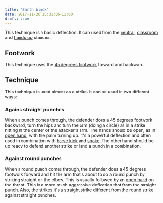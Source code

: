 ```yaml
---
title: "Earth block"
date: 2017-11-26T15:31:06+11:00
draft: true
---
```


This technique is a basic deflection. It can used from the [neutral](../../stances/neutral), [classroom](../../stances/classroom) and [hands up](../../stances/hands_up) stances.


## Footwork

This technique uses the [45 degrees footwork](../../footwork/45_degrees) forward and backward.


## Technique

This technique is used almost as a strike. It can be used in two different ways:

### Agains straight punches

When a punch comes through, the defender does a 45 degrees footwork backward, turn the hips and turn the arm (doing a circle) as in a strike hitting in the center of the attacker's arm. The hands should be open, as in [open hand](../../strikes/arm/open_hand), with the palm turning up. It's a powerful deflection and often used in combination with [horse kick](../../strikes/leg/horse) and [snake](../../strikes/arm/snake). The other hand should be up ready to defend another strike or land a punch in a combination.

### Against round punches

When a round punch comes through, the defender does a 45 degrees footwork forward and hit the arm that's about to do a round punch by striking straight on the elbow. This is usually followed by an [open hand](../../strikes/arm/open_hand) on the throat. This is a more much aggressive deflection that from the straight punch. Also, the strikes it's a straight strike different from the round strike against straight punches.
